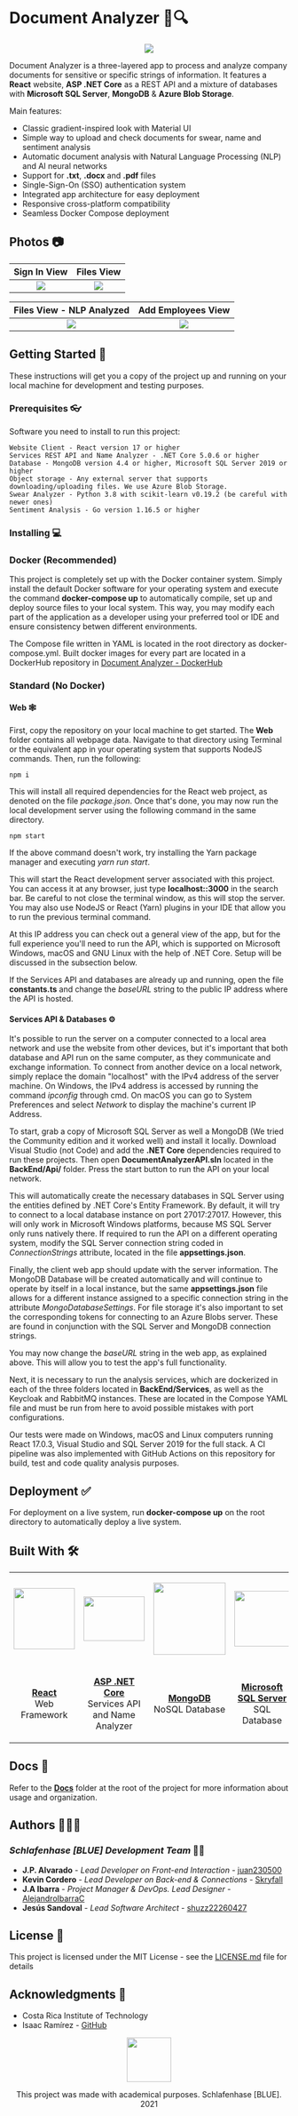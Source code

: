 # Document Analyzer 📄🔍

<p align=center><img src="Docs/readme-images/da-banner.png" width="fit-content"></p>

Document Analyzer is a three-layered app to process and analyze company documents for sensitive or specific strings of information. It features a **React** website, **ASP .NET Core** as a REST API and a mixture of databases with **Microsoft SQL Server**, **MongoDB** & **Azure Blob Storage**.

Main features:

* Classic gradient-inspired look with Material UI
* Simple way to upload and check documents for swear, name and sentiment analysis
* Automatic document analysis with Natural Language Processing (NLP) and AI neural networks
* Support for **.txt**, **.docx** and **.pdf** files
* Single-Sign-On (SSO) authentication system
* Integrated app architecture for easy deployment
* Responsive cross-platform compatibility
* Seamless Docker Compose deployment

## Photos 📷

Sign In View                       | Files View                      |
:-------------------------:|:-------------------------:|
![](Docs/readme-images/signin-view.png)| ![](Docs/readme-images/files-view.png) 

Files View - NLP Analyzed                       | Add Employees View                      |
:-------------------------:|:-------------------------:|
![](Docs/readme-images/files-view-expanded.png)| ![](Docs/readme-images/employee-view.png) 

## Getting Started 🚀

These instructions will get you a copy of the project up and running on your local machine for development and testing purposes.

### Prerequisites 👓

Software you need to install to run this project:

```
Website Client - React version 17 or higher
Services REST API and Name Analyzer - .NET Core 5.0.6 or higher
Database - MongoDB version 4.4 or higher, Microsoft SQL Server 2019 or higher
Object storage - Any external server that supports downloading/uploading files. We use Azure Blob Storage. 
Swear Analyzer - Python 3.8 with scikit-learn v0.19.2 (be careful with newer ones)
Sentiment Analysis - Go version 1.16.5 or higher
```

### Installing 💻

### Docker (Recommended)

This project is completely set up with the Docker container system. Simply install the default Docker software for your operating system and execute the command **docker-compose up** to automatically compile, set up and deploy source files to your local system. This way, you may modify each part of the application as a developer using your preferred tool or IDE and ensure consistency betwen different environments.

The Compose file written in YAML is located in the root directory as docker-compose.yml. Built docker images for every part are located in a DockerHub repository in [Document Analyzer - DockerHub](https://hub.docker.com/repository/docker/jaibarra/document-analyzer)

### Standard (No Docker)

#### Web 🕸

First, copy the repository on your local machine to get started. The **Web** folder contains all webpage data. Navigate to that directory using Terminal or the equivalent app in your operating system that supports NodeJS commands. Then, run the following:

```
npm i
```

This will install all required dependencies for the React web project, as denoted on the file *package.json*. Once that's done, you may now run the local development server using the following command in the same directory.

```
npm start
```

If the above command doesn't work, try installing the Yarn package manager and executing *yarn run start*.

This will start the React development server associated with this project. You can access it at any browser, just type **localhost::3000** in the search bar. Be careful to not close the terminal window, as this will stop the server. You may also use NodeJS or React (Yarn) plugins in your IDE that allow you to run the previous terminal command. 

At this IP address you can check out a general view of the app, but for the full experience you'll need to run the API, which is supported on Microsoft Windows, macOS and GNU Linux with the help of .NET Core. Setup will be discussed in the subsection below.

If the Services API and databases are already up and running, open the file **constants.ts** and change the *baseURL* string to the public IP address where the API is hosted.

#### Services API & Databases ⚙

It's possible to run the server on a computer connected to a local area network and use the website from other devices, but it's important that both database and API run on the same computer, as they communicate and exchange information. To connect from another device on a local network, simply replace the domain "localhost" with the IPv4 address of the server machine. On Windows, the IPv4 address is accessed by running the command *ipconfig* through cmd. On macOS you can go to System Preferences and select *Network* to display the machine's current IP Address.

To start, grab a copy of Microsoft SQL Server as well a MongoDB (We tried the Community edition and it worked well) and install it locally. Download Visual Studio (not Code) and add the **.NET Core** dependencies required to run these projects. Then open **DocumentAnalyzerAPI.sln** located in the **BackEnd/Api/** folder. Press the start button to run the API on your local network.

This will automatically create the necessary databases in SQL Server using the entities defined by .NET Core's Entity Framework. By default, it will try to connect to a local database instance on port 27017:27017. However, this will only work in Microsoft Windows platforms, because MS SQL Server only runs natively there. If required to run the API on a different operating system, modify the SQL Server connection string coded in *ConnectionStrings* attribute, located in the file **appsettings.json**.

Finally, the client web app should update with the server information. The MongoDB Database will be created automatically and will continue to operate by itself in a local instance, but the same **appsettings.json** file allows for a different instance assigned to a specific connection string in the attribute *MongoDatabaseSettings*. For file storage it's also important to set the corresponding tokens for connecting to an Azure Blobs server. These are found in conjunction with the SQL Server and MongoDB connection strings.

You may now change the *baseURL* string in the web app, as explained above. This will allow you to test the app's full functionality. 

Next, it is necessary to run the analysis services, which are dockerized in each of the three folders located in **BackEnd/Services**, as well as the Keycloak and RabbitMQ instances. These are located in the Compose YAML file and must be run from here to avoid possible mistakes with port configurations.

Our tests were made on Windows, macOS and Linux computers running React 17.0.3, Visual Studio and SQL Server 2019 for the full stack. A CI pipeline was also implemented with GitHub Actions on this repository for build, test and code quality analysis purposes.

## Deployment ✅

For deployment on a live system, run **docker-compose up** on the root directory to automatically deploy a live system.

## Built With 🛠

<table>
  <tr>
    <td>
      <p align=center><img src="https://upload.wikimedia.org/wikipedia/commons/a/a7/React-icon.svg" height=110></p>
    </td>
    <td>
      <p align=center><img src="https://docs.microsoft.com/es-es/dotnet/images/hub/netcore.svg" width=110 height=80></p>
    </td>
    <td>
      <p align=center><img src="https://infinapps.com/wp-content/uploads/2018/10/mongodb-logo.png" height=130></p>
    </td>
    <td>
      <p align=center><img src="https://brandslogos.com/wp-content/uploads/images/microsoft-sql-server-logo-vector.svg" width=100 height=100></p>
    </td>
    <td>
      <p align=center><img src="https://www.jasoft.org/Blog/image.axd?picture=/2018/azure-storage-blob-logo.png" width=100 height=100></p>
    </td>
    <td>
      <p align=center><img src="https://upload.wikimedia.org/wikipedia/commons/thumb/c/c3/Python-logo-notext.svg/768px-Python-logo-notext.svg.png" width=80 height=80></p>
    </td>
    <td>
      <p align=center><img src="https://upload.wikimedia.org/wikipedia/commons/thumb/0/05/Go_Logo_Blue.svg/1200px-Go_Logo_Blue.svg.png" width=90 height=35></p>
    </td>
  </tr>
  
  <tr>
    <td>
      <p align=center><a href="https://reactjs.org/"><b>React</b></a>
      </br>Web Framework</p>
    </td>
    <td>
      <p align=center><a href="https://dotnet.microsoft.com/"><b>ASP .NET Core</b></a>
      </br>Services API and Name Analyzer</p>
    </td>
    <td>
      <p align=center>
        <a href="https://www.mongodb.com/"><b>MongoDB</b></a>
      </br>NoSQL Database</p>
    </td>
    <td>
      <p align=center>
        <a href="https://www.microsoft.com/en-us/sql-server/sql-server-2019"><b>Microsoft SQL Server</b></a>
      </br>SQL Database</p>
    </td>
    <td>
      <p align=center>
        <a href="https://azure.microsoft.com/en-us/services/storage/blobs/"><b>Azure Blob Storage</b></a>
      </br>File Storage</p>
    </td>
    <td>
      <p align=center>
        <a href="https://www.python.org/"><b>Python</b></a>
      </br>Swear Analysis</p>
    </td>
    <td>
      <p align=center>
        <a href="https://golang.org/"><b>Go</b></a>
      </br>Sentiment Analysis</p>
    </td>
  </tr>
</table>

## Docs 📖

Refer to the [**Docs**](https://github.com/Schlafenhase/Document-Analyzer/tree/master/Docs) folder at the root of the project for more information about usage and organization.

## Authors 👨🏻‍💻

### *Schlafenhase [BLUE] Development Team* 🐰💙

* **J.P. Alvarado** - *Lead Developer on Front-end Interaction* - [juan230500](https://github.com/juan230500)
* **Kevin Cordero** - *Lead Developer on Back-end & Connections* - [Skryfall](https://github.com/Skryfall)
* **J.A Ibarra** - *Project Manager & DevOps. Lead Designer* - [AlejandroIbarraC](https://github.com/AlejandroIbarraC)
* **Jesús Sandoval** - *Lead Software Architect* - [shuzz22260427](https://github.com/shuzz22260427)

## License 📄

This project is licensed under the MIT License - see the [LICENSE.md](https://github.com/Schlafenhase/Document-Analyzer/tree/master/LICENSE.md) file for details

## Acknowledgments 📎

* Costa Rica Institute of Technology
* Isaac Ramírez - [GitHub](https://github.com/IsaacSNK)

<p align="center">
  <img src="Docs/readme-images/schlafenhase-blue-ears-transparent.png" height="80">                                                                           
</p>
<p align="center">This project was made with academical purposes. Schlafenhase [BLUE]. 2021</p
```
